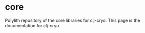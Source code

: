 # core
Polylith repository of the core libraries for clj-cryo. This page is the documentation for clj-cryo.
